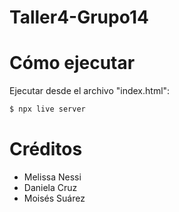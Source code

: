 # Taller4-Grupo14
# Cómo ejecutar
Ejecutar desde el archivo "index.html":
```bash
$ npx live server
```
# Créditos
- Melissa Nessi
- Daniela Cruz
- Moisés Suárez
